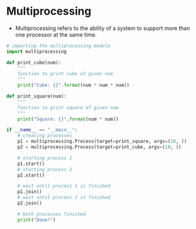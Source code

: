 # Multiprocessing

- Multiprocessing refers to the ability of a system to support more than one processor at the same time.

```python
# importing the multiprocessing module
import multiprocessing

def print_cube(num):
	"""
	function to print cube of given num
	"""
	print("Cube: {}".format(num * num * num))

def print_square(num):
	"""
	function to print square of given num
	"""
	print("Square: {}".format(num * num))

if __name__ == "__main__":
	# creating processes
	p1 = multiprocessing.Process(target=print_square, args=(10, ))
	p2 = multiprocessing.Process(target=print_cube, args=(10, ))

	# starting process 1
	p1.start()
	# starting process 2
	p2.start()

	# wait until process 1 is finished
	p1.join()
	# wait until process 2 is finished
	p2.join()

	# both processes finished
	print("Done!")

```
